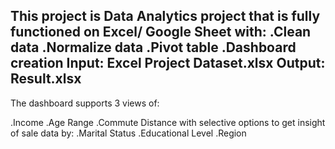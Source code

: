 This project is Data Analytics project that is fully functioned on Excel/ Google Sheet with:
 .Clean data
 .Normalize data
 .Pivot table
 .Dashboard creation
Input: Excel Project Dataset.xlsx
Output: Result.xlsx
---------------------------------------------------------------------------------------------
The dashboard supports 3 views of:

.Income
.Age Range
.Commute Distance
with selective options to get insight of sale data by:
 .Marital Status
 .Educational Level
 .Region
